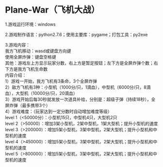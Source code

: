 # Plane-War（飞机大战）                               
1.游戏运行环境：windows        

2.游戏制作语言：python2.7.6；使用主要库：pygame；打包工具：py2exe      

3.游戏内容：             
  我方飞机移动：wasd或键盘方向键                               
  使用全屏炸弹：键盘空格键      
  其他：游戏左上方显示玩家分数，右上方是暂定按钮；左下方是全屏炸弹个数；右下方是我方飞机生命数                
  内容介绍：         
  1）游戏一开始，我方飞机有3条命，3个全屏炸弹      
  2）敌方飞机有3种：小型机（1000分/只，1滴血），中型机（6000分/只，8滴血），大型机（10000分/只，20滴血）      
  3）游戏开始后每30秒就发放一次道具补给，分别是：超级子弹（持续18秒），全屏炸弹（最多携带3个）   
  4）游戏难度：（玩家达到一定分数时自动增加难度等级）      
      level 1（<50000分）：小型机15只，中型机4只，大型机2只          
      level 2（>50000）：增加3架小型机，2架中型机，1架大型机；提升小型机的速度        
      level 3（>200000）：增加5架小型机，3架中型机，2架大型机；提升小型机和中型机的速度    
      level 4（>450000）：增加5架小型机，3架中型机，2架大型机；提升小型机和中型机的速度  
      level 5（>800000）：增加5架小型机，3架中型机，2架大型机；提升小型机和中型机的速度  
